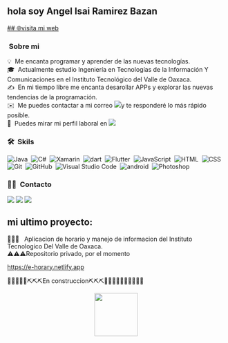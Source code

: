 

## hola soy Angel Isai Ramirez Bazan 
<a href="https://angelisai.com">
## 🌐visita mi web </a>

###  &nbsp;Sobre mi

💡 &nbsp;Me encanta programar y aprender de las nuevas tecnologías.\
🎓 &nbsp;Actualmente estudio Ingeniería en Tecnologías de la Información Y Comunicaciones en el Instituto Tecnológico del Valle de Oaxaca.\
✍️ &nbsp;En mi tiempo libre me encanta desarollar APPs y explorar las nuevas tendencias de la programación.\
✉️ &nbsp;Me puedes contactar a mi correo <a href="mailto:qwerasdffdeswa@live.com"><img src="https://img.shields.io/badge/-qwerasdffdeswa@live.com-D14836?style=flat-square&logo=gmail&logoColor=white"/></a>y te responderé lo más rápido posible.\
📄 &nbsp;Puedes mirar mi perfil laboral en <a href="https://www.linkedin.com/in/angel-isai-ramirez-bazan-56a59a1b2/"><img src="https://img.shields.io/badge/-Angel Isai-0077B5?style=flat-square&logo=Linkedin&logoColor=white"/></a> 
<!-- ### ⚙️ &nbsp;GitHub 

<p align="center">
  <img height="180em" src="https://github-readme-stats-eight-theta.vercel.app/api/top-langs/?username=AngelIsaiRB&layout=compact&exclude_lang=java+r&theme=vue-dark" />
</a>
</p> -->

    

### 🛠 &nbsp;Skils


![Java](https://img.shields.io/badge/-Java-333333?style=flat&logo=Java&logoColor=FFA518)&nbsp;
![C#](https://img.shields.io/badge/-Csharp-333333?style=flat&logo=C#&logoColor=FFA518)&nbsp;
![Xamarin](https://img.shields.io/badge/-Xamarin-333333?style=flat&logo=Xamarin)&nbsp;
![dart](https://img.shields.io/badge/-Dart-333333?style=flat&logo=Dart)&nbsp;
![Flutter](https://img.shields.io/badge/-Flutter-333333?style=flat&logo=flutter)&nbsp;
![JavaScript](https://img.shields.io/badge/-JavaScript-333333?style=flat&logo=javascript)&nbsp;
![HTML](https://img.shields.io/badge/-HTML-333333?style=flat&logo=HTML5)&nbsp;
![CSS](https://img.shields.io/badge/-CSS-333333?style=flat&logo=CSS3&logoColor=1572B6)&nbsp;
![Git](https://img.shields.io/badge/-Git-333333?style=flat&logo=git)&nbsp;
![GitHub](https://img.shields.io/badge/-GitHub-333333?style=flat&logo=github)&nbsp;
![Visual Studio Code](https://img.shields.io/badge/-Visual%20Studio%20Code-333333?style=flat&logo=visual-studio-code&logoColor=007ACC)&nbsp;
![android](https://img.shields.io/badge/-Android-333333?style=flat&logo=Android)&nbsp;
![Photoshop](https://img.shields.io/badge/-Photoshop-333333?style=flat&logo=adobe-photoshop)&nbsp;

### 🤝🏻 &nbsp;Contacto

<p align="center">

<a href="https://www.linkedin.com/in/angel-isai-ramirez-bazan-56a59a1b2/"><img src="https://img.shields.io/badge/-Angel isai-0077B5?style=flat-square&logo=Linkedin&logoColor=white"/></a>
<a href="mailto:qwerasdffdeswa@live.com"><img src="https://img.shields.io/badge/-qwerasdffdeswa@live.com-D14836?style=flat-square&logo=gmail&logoColor=white"/></a>
<a href="https://www.facebook.com/angelisai.ramirez/"><img src="https://img.shields.io/badge/-Angel isai Ramirez-1877F2?style=flat-square&logo=Facebook&logoColor=white"/></a>


## mi ultimo proyecto:
👨🏻‍💻 &nbsp; Aplicacion de horario y manejo de informacion del Instituto Tecnologico Del Valle de Oaxaca.\
⚠️⚠️⚠️Repositorio privado, por el momento

https://e-horary.netlify.app


🧱🧱🧱🧱🧱⛏️⛏️⛏️En construccion⛏️⛏️⛏️🧱🧱🧱🧱🧱🧱🧱🧱🧱🧱
<p align="center">
<a href="https://e-horary.netlify.app"><img src="https://upload.wikimedia.org/wikipedia/commons/thumb/d/d0/Google_Play_Arrow_logo.svg/1200px-Google_Play_Arrow_logo.svg.png" heigt="100" width="100" /></a>


